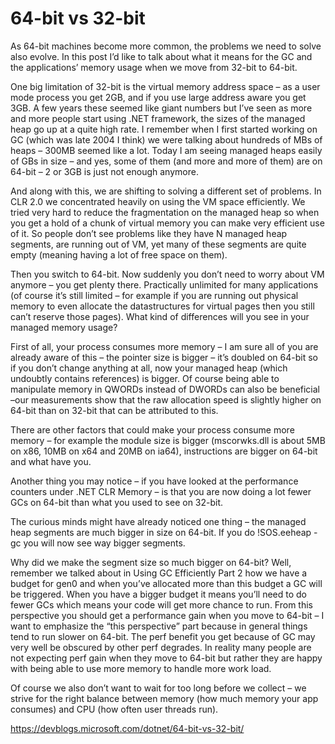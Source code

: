 <h1>64-bit vs 32-bit</h1>

As 64-bit machines become more common, the problems we need to solve also evolve. 
In this post I’d like to talk about what it means for the GC and the applications’ memory usage when we move from 32-bit to 64-bit.

 

One big limitation of 32-bit is the virtual memory address space – as a user mode process you get 2GB, 
and if you use large address aware you get 3GB. 
A few years these seemed like giant numbers but I’ve seen as more and more people start using .NET framework, 
the sizes of the managed heap go up at a quite high rate. 
I remember when I first started working on GC (which was late 2004 I think) 
we were talking about hundreds of MBs of heaps – 300MB seemed like a lot. Today I am seeing managed heaps easily of GBs in size – and yes, 
some of them (and more and more of them) are on 64-bit – 2 or 3GB is just not enough anymore.

 

And along with this, we are shifting to solving a different set of problems. 
In CLR 2.0 we concentrated heavily on using the VM space efficiently. 
We tried very hard to reduce the fragmentation on the managed heap so when you get a hold of a chunk of virtual memory you can make very efficient use of it. 
So people don’t see problems like they have N managed heap segments, are running out of VM, yet many of these segments are quite empty (meaning having a lot of free space on them).

 

Then you switch to 64-bit. Now suddenly you don’t need to worry about VM anymore – you get plenty there. 
Practically unlimited for many applications (of course it’s still limited – for example if you are running out physical memory to even allocate the datastructures for virtual pages then you still can’t reserve those pages). What kind of differences will you see in your managed memory usage?

 

First of all, your process consumes more memory – I am sure all of you are already aware of this – the pointer size is bigger – it’s doubled on 64-bit so
 if you don’t change anything at all, now your managed heap (which undoubtly contains references) is bigger. 
Of course being able to manipulate memory in QWORDs instead of DWORDs can also be beneficial –our measurements show that the raw allocation speed is slightly higher on 64-bit than on 32-bit that can be attributed to this.

 

There are other factors that could make your process consume more memory – for example the module size is bigger (mscorwks.dll is about 5MB on x86, 10MB on x64 and 20MB on ia64), 
instructions are bigger on 64-bit and what have you.

 

Another thing you may notice – if you have looked at the performance counters under .NET CLR Memory – is that you are now doing a lot fewer GCs on 64-bit than what you used to see on 32-bit.

 

The curious minds might have already noticed one thing – the managed heap segments are much bigger in size on 64-bit. If you do !SOS.eeheap -gc you will now see way bigger segments.

 

Why did we make the segment size so much bigger on 64-bit? Well, 
remember we talked about in Using GC Efficiently Part 2 how we have a budget for gen0 and when you’ve allocated more than this budget a GC will be triggered. 
When you have a bigger budget it means you’ll need to do fewer GCs which means your code will get more chance to run.
 From this perspective you should get a performance gain when you move to 64-bit – I want to emphasize the “this perspective” part because in general things tend to run slower on 64-bit. 
 The perf benefit you get because of GC may very well be obscured by other perf degrades. 
 In reality many people are not expecting perf gain when they move to 64-bit but rather they are happy with being able to use more memory to handle more work load.

 

Of course we also don’t want to wait for too long before we collect – we strive for the right balance between memory (how much memory your app consumes) and CPU (how often user threads run).

https://devblogs.microsoft.com/dotnet/64-bit-vs-32-bit/
